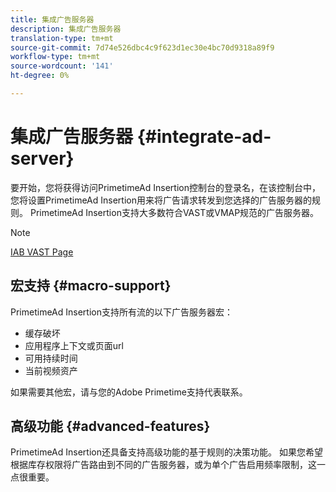 ```yaml
---
title: 集成广告服务器
description: 集成广告服务器
translation-type: tm+mt
source-git-commit: 7d74e526dbc4c9f623d1ec30e4bc70d9318a89f9
workflow-type: tm+mt
source-wordcount: '141'
ht-degree: 0%

---
```



# 集成广告服务器 {#integrate-ad-server}

要开始，您将获得访问PrimetimeAd Insertion控制台的登录名，在该控制台中，您将设置PrimetimeAd Insertion用来将广告请求转发到您选择的广告服务器的规则。 PrimetimeAd Insertion支持大多数符合VAST或VMAP规范的广告服务器。

>[!NOTE]
>
>[IAB VAST Page](https://www.iab.com/guidelines/digital-video-ad-serving-template-vast)

## 宏支持 {#macro-support}

PrimetimeAd Insertion支持所有流的以下广告服务器宏：

* 缓存破坏
* 应用程序上下文或页面url
* 可用持续时间
* 当前视频资产

<!--For technical information regarding specific ad servers or ad macros, see [Supported ad servers and macros](supported-ad-servers-and-macros.md).-->

如果需要其他宏，请与您的Adobe Primetime支持代表联系。

## 高级功能 {#advanced-features}

PrimetimeAd Insertion还具备支持高级功能的基于规则的决策功能。 如果您希望根据库存权限将广告路由到不同的广告服务器，或为单个广告启用频率限制，这一点很重要。 <!--For more information, see [Advanced Features](route-ads-based-on-rules.md).-->
